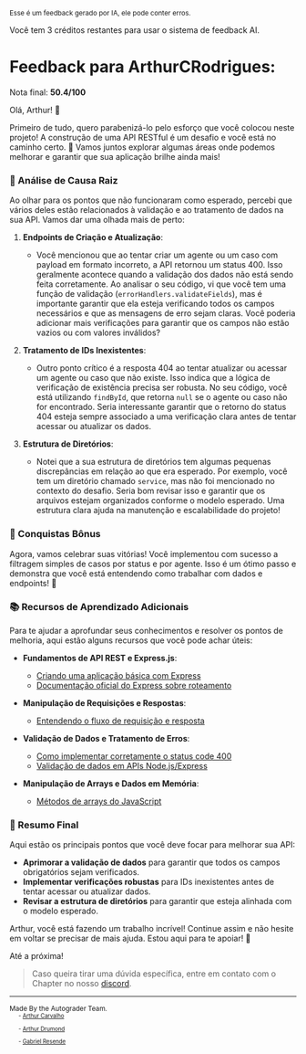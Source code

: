 <sup>Esse é um feedback gerado por IA, ele pode conter erros.</sup>

Você tem 3 créditos restantes para usar o sistema de feedback AI.

# Feedback para ArthurCRodrigues:

Nota final: **50.4/100**

Olá, Arthur! 🚀

Primeiro de tudo, quero parabenizá-lo pelo esforço que você colocou neste projeto! A construção de uma API RESTful é um desafio e você está no caminho certo. 🎉 Vamos juntos explorar algumas áreas onde podemos melhorar e garantir que sua aplicação brilhe ainda mais!

### 🎯 Análise de Causa Raiz

Ao olhar para os pontos que não funcionaram como esperado, percebi que vários deles estão relacionados à validação e ao tratamento de dados na sua API. Vamos dar uma olhada mais de perto:

1. **Endpoints de Criação e Atualização**:
   - Você mencionou que ao tentar criar um agente ou um caso com payload em formato incorreto, a API retornou um status 400. Isso geralmente acontece quando a validação dos dados não está sendo feita corretamente. Ao analisar o seu código, vi que você tem uma função de validação (`errorHandlers.validateFields`), mas é importante garantir que ela esteja verificando todos os campos necessários e que as mensagens de erro sejam claras. Você poderia adicionar mais verificações para garantir que os campos não estão vazios ou com valores inválidos?

2. **Tratamento de IDs Inexistentes**:
   - Outro ponto crítico é a resposta 404 ao tentar atualizar ou acessar um agente ou caso que não existe. Isso indica que a lógica de verificação de existência precisa ser robusta. No seu código, você está utilizando `findById`, que retorna `null` se o agente ou caso não for encontrado. Seria interessante garantir que o retorno do status 404 esteja sempre associado a uma verificação clara antes de tentar acessar ou atualizar os dados.

3. **Estrutura de Diretórios**:
   - Notei que a sua estrutura de diretórios tem algumas pequenas discrepâncias em relação ao que era esperado. Por exemplo, você tem um diretório chamado `service`, mas não foi mencionado no contexto do desafio. Seria bom revisar isso e garantir que os arquivos estejam organizados conforme o modelo esperado. Uma estrutura clara ajuda na manutenção e escalabilidade do projeto!

### 🎉 Conquistas Bônus

Agora, vamos celebrar suas vitórias! Você implementou com sucesso a filtragem simples de casos por status e por agente. Isso é um ótimo passo e demonstra que você está entendendo como trabalhar com dados e endpoints! 🌟

### 📚 Recursos de Aprendizado Adicionais

Para te ajudar a aprofundar seus conhecimentos e resolver os pontos de melhoria, aqui estão alguns recursos que você pode achar úteis:

- **Fundamentos de API REST e Express.js**:
  - [Criando uma aplicação básica com Express](https://youtu.be/RSZHvQomeKE)
  - [Documentação oficial do Express sobre roteamento](https://expressjs.com/pt-br/guide/routing.html)
  
- **Manipulação de Requisições e Respostas**:
  - [Entendendo o fluxo de requisição e resposta](https://youtu.be/Bn8gcSQH-bc?si=Df4htGoVrV0NR7ri)

- **Validação de Dados e Tratamento de Erros**:
  - [Como implementar corretamente o status code 400](https://developer.mozilla.org/pt-BR/docs/Web/HTTP/Status/400)
  - [Validação de dados em APIs Node.js/Express](https://youtu.be/yNDCRAz7CM8?si=Lh5u3j27j_a4w3A_)

- **Manipulação de Arrays e Dados em Memória**:
  - [Métodos de arrays do JavaScript](https://youtu.be/glSgUKA5LjE?si=t9G2NsC8InYAU9cI)

### 📝 Resumo Final

Aqui estão os principais pontos que você deve focar para melhorar sua API:

- **Aprimorar a validação de dados** para garantir que todos os campos obrigatórios sejam verificados.
- **Implementar verificações robustas** para IDs inexistentes antes de tentar acessar ou atualizar dados.
- **Revisar a estrutura de diretórios** para garantir que esteja alinhada com o modelo esperado.

Arthur, você está fazendo um trabalho incrível! Continue assim e não hesite em voltar se precisar de mais ajuda. Estou aqui para te apoiar! 💪

Até a próxima!

> Caso queira tirar uma dúvida específica, entre em contato com o Chapter no nosso [discord](https://discord.gg/gTUbnPgj).



---
<sup>Made By the Autograder Team.</sup><br>&nbsp;&nbsp;&nbsp;&nbsp;<sup><sup>- [Arthur Carvalho](https://github.com/ArthuCRodrigues)</sup></sup><br>&nbsp;&nbsp;&nbsp;&nbsp;<sup><sup>- [Arthur Drumond](https://github.com/drumondpucminas)</sup></sup><br>&nbsp;&nbsp;&nbsp;&nbsp;<sup><sup>- [Gabriel Resende](https://github.com/gnvr29)</sup></sup>